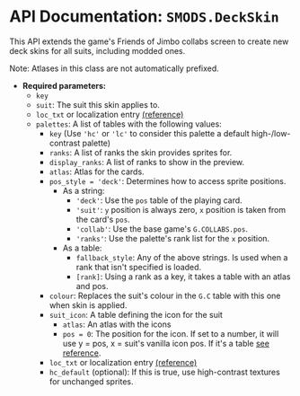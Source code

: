 # API Documentation: `SMODS.DeckSkin`
This API extends the game's Friends of Jimbo collabs screen to create new deck skins for all suits, including modded ones.

Note: Atlases in this class are not automatically prefixed.

- **Required parameters:**
    - `key`
    - `suit`: The suit this skin applies to.
    - `loc_txt` or localization entry [(reference)](https://github.com/Steamodded/smods/wiki/Localization)
    - `palettes`: A list of tables with the following values:
        - `key` (Use `'hc'` or `'lc'` to consider this palette a default high-/low-contrast palette)
        - `ranks`: A list of ranks the skin provides sprites for.
        - `display_ranks`: A list of ranks to show in the preview.
        - `atlas`: Atlas for the cards.
        - `pos_style = 'deck'`: Determines how to access sprite positions.
            - As a string:
                - `'deck'`: Use the `pos` table of the playing card.
                - `'suit'`: `y` position is always zero, `x` position is taken from the card's `pos`.
                - `'collab'`: Use the base game's `G.COLLABS.pos`.
                - `'ranks'`: Use the palette's rank list for the `x` position.
            - As a table:
                - `fallback_style`: Any of the above strings. Is used when a rank that isn't specified is loaded.
                - `[rank]`: Using a rank as a key, it takes a table with an atlas and pos.
        - `colour`: Replaces the suit's colour in the `G.C` table with this one when skin is applied.
        - `suit_icon`: A table defining the icon for the suit
            - `atlas`: An atlas with the icons
            - `pos = 0`: The position for the icon. If set to a number, it will use y = pos, x = suit's vanilla icon pos. If it's a table [see reference](https://github.com/Steamodded/smods/wiki/SMODS.Atlas#applying-textures-to-cards).
	    - `loc_txt` or localization entry [(reference)](https://github.com/Steamodded/smods/wiki/Localization)
        - `hc_default` (optional): If this is true, use high-contrast textures for unchanged sprites.

